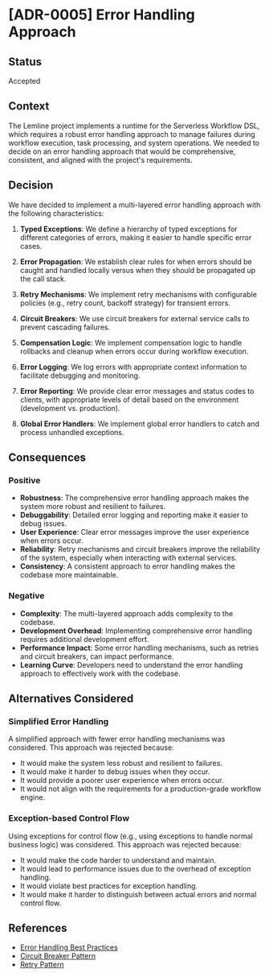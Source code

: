 # [ADR-0005] Error Handling Approach

## Status

Accepted

## Context

The Lemline project implements a runtime for the Serverless Workflow DSL, which requires a robust error handling approach to manage failures during workflow execution, task processing, and system operations. We needed to decide on an error handling approach that would be comprehensive, consistent, and aligned with the project's requirements.

## Decision

We have decided to implement a multi-layered error handling approach with the following characteristics:

1. **Typed Exceptions**: We define a hierarchy of typed exceptions for different categories of errors, making it easier to handle specific error cases.

2. **Error Propagation**: We establish clear rules for when errors should be caught and handled locally versus when they should be propagated up the call stack.

3. **Retry Mechanisms**: We implement retry mechanisms with configurable policies (e.g., retry count, backoff strategy) for transient errors.

4. **Circuit Breakers**: We use circuit breakers for external service calls to prevent cascading failures.

5. **Compensation Logic**: We implement compensation logic to handle rollbacks and cleanup when errors occur during workflow execution.

6. **Error Logging**: We log errors with appropriate context information to facilitate debugging and monitoring.

7. **Error Reporting**: We provide clear error messages and status codes to clients, with appropriate levels of detail based on the environment (development vs. production).

8. **Global Error Handlers**: We implement global error handlers to catch and process unhandled exceptions.

## Consequences

### Positive

- **Robustness**: The comprehensive error handling approach makes the system more robust and resilient to failures.
- **Debuggability**: Detailed error logging and reporting make it easier to debug issues.
- **User Experience**: Clear error messages improve the user experience when errors occur.
- **Reliability**: Retry mechanisms and circuit breakers improve the reliability of the system, especially when interacting with external services.
- **Consistency**: A consistent approach to error handling makes the codebase more maintainable.

### Negative

- **Complexity**: The multi-layered approach adds complexity to the codebase.
- **Development Overhead**: Implementing comprehensive error handling requires additional development effort.
- **Performance Impact**: Some error handling mechanisms, such as retries and circuit breakers, can impact performance.
- **Learning Curve**: Developers need to understand the error handling approach to effectively work with the codebase.

## Alternatives Considered

### Simplified Error Handling

A simplified approach with fewer error handling mechanisms was considered. This approach was rejected because:
- It would make the system less robust and resilient to failures.
- It would make it harder to debug issues when they occur.
- It would provide a poorer user experience when errors occur.
- It would not align with the requirements for a production-grade workflow engine.

### Exception-based Control Flow

Using exceptions for control flow (e.g., using exceptions to handle normal business logic) was considered. This approach was rejected because:
- It would make the code harder to understand and maintain.
- It would lead to performance issues due to the overhead of exception handling.
- It would violate best practices for exception handling.
- It would make it harder to distinguish between actual errors and normal control flow.

## References

- [Error Handling Best Practices](https://www.baeldung.com/exception-handling-for-rest-with-spring)
- [Circuit Breaker Pattern](https://martinfowler.com/bliki/CircuitBreaker.html)
- [Retry Pattern](https://docs.microsoft.com/en-us/azure/architecture/patterns/retry)